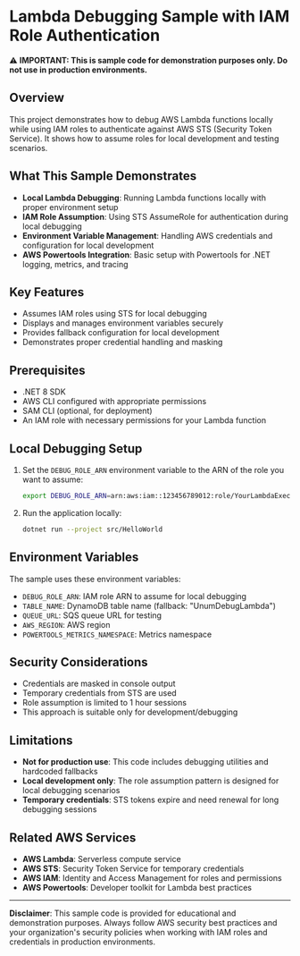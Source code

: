 # Lambda Debugging Sample with IAM Role Authentication

⚠️ **IMPORTANT: This is sample code for demonstration purposes only. Do not use in production environments.**

## Overview

This project demonstrates how to debug AWS Lambda functions locally while using IAM roles to authenticate against AWS STS (Security Token Service). It shows how to assume roles for local development and testing scenarios.

## What This Sample Demonstrates

- **Local Lambda Debugging**: Running Lambda functions locally with proper environment setup
- **IAM Role Assumption**: Using STS AssumeRole for authentication during local debugging
- **Environment Variable Management**: Handling AWS credentials and configuration for local development
- **AWS Powertools Integration**: Basic setup with Powertools for .NET logging, metrics, and tracing

## Key Features

- Assumes IAM roles using STS for local debugging
- Displays and manages environment variables securely
- Provides fallback configuration for local development
- Demonstrates proper credential handling and masking

## Prerequisites

- .NET 8 SDK
- AWS CLI configured with appropriate permissions
- SAM CLI (optional, for deployment)
- An IAM role with necessary permissions for your Lambda function

## Local Debugging Setup

1. Set the `DEBUG_ROLE_ARN` environment variable to the ARN of the role you want to assume:
   ```bash
   export DEBUG_ROLE_ARN=arn:aws:iam::123456789012:role/YourLambdaExecutionRole
   ```

2. Run the application locally:
   ```bash
   dotnet run --project src/HelloWorld
   ```

## Environment Variables

The sample uses these environment variables:
- `DEBUG_ROLE_ARN`: IAM role ARN to assume for local debugging
- `TABLE_NAME`: DynamoDB table name (fallback: "UnumDebugLambda")
- `QUEUE_URL`: SQS queue URL for testing
- `AWS_REGION`: AWS region
- `POWERTOOLS_METRICS_NAMESPACE`: Metrics namespace

## Security Considerations

- Credentials are masked in console output
- Temporary credentials from STS are used
- Role assumption is limited to 1 hour sessions
- This approach is suitable only for development/debugging

## Limitations

- **Not for production use**: This code includes debugging utilities and hardcoded fallbacks
- **Local development only**: The role assumption pattern is designed for local debugging scenarios
- **Temporary credentials**: STS tokens expire and need renewal for long debugging sessions

## Related AWS Services

- **AWS Lambda**: Serverless compute service
- **AWS STS**: Security Token Service for temporary credentials
- **AWS IAM**: Identity and Access Management for roles and permissions
- **AWS Powertools**: Developer toolkit for Lambda best practices

---

**Disclaimer**: This sample code is provided for educational and demonstration purposes. Always follow AWS security best practices and your organization's security policies when working with IAM roles and credentials in production environments.